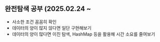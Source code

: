 ## 완전탐색 공부 (2025.02.24 ~
+ 사소한 조건 꼼꼼히 확인
+ 데이터의 양이 많지 않다면 일단 구현해보기
+ 데이터의 양이 많다면 이진 탐색, HashMap 등을 활용해 시간 소요를 줄여보기 
